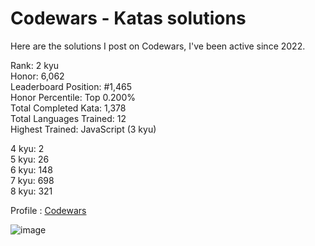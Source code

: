# Codewars - Katas solutions

Here are the solutions I post on Codewars, I've been active since 2022.

Rank: 2 kyu  
Honor: 6,062  
Leaderboard Position: #1,465  
Honor Percentile: Top 0.200%  
Total Completed Kata: 1,378  
Total Languages Trained: 12  
Highest Trained: JavaScript (3 kyu)

4 kyu: 2  
5 kyu: 26  
6 kyu: 148  
7 kyu: 698  
8 kyu: 321  

Profile : [Codewars](https://www.codewars.com/users/Sancti0n)

![image](https://www.codewars.com/users/Sancti0n/badges/large)